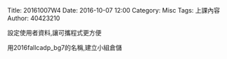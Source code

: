 Title: 20161007W4
Date: 2016-10-07 12:00
Category: Misc
Tags: 上課內容
Author: 40423210

<p>設定使用者資料,讓可攜程式更方便</p>

<p>用2016fallcadp_bg7的名稱,建立小組倉儲</p>